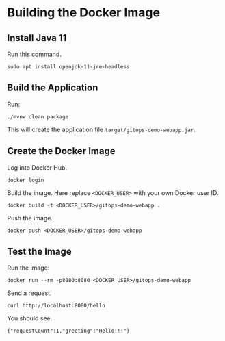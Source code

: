 # Building the Docker Image

## Install Java 11
Run this command.

```
sudo apt install openjdk-11-jre-headless
```

## Build the Application

Run:

```
./mvnw clean package
```

This will create the application file ``target/gitops-demo-webapp.jar``.

## Create the Docker Image

Log into Docker Hub.

```
docker login
```

Build the image. Here replace ``<DOCKER_USER>`` with your own Docker user ID.

```
docker build -t <DOCKER_USER>/gitops-demo-webapp .
```

Push the image.

```
docker push <DOCKER_USER>/gitops-demo-webapp
```

## Test the Image

Run the image:

```
docker run --rm -p8080:8080 <DOCKER_USER>/gitops-demo-webapp
```

Send a request.

```
curl http://localhost:8080/hello
```

You should see.

```
{"requestCount":1,"greeting":"Hello!!!"}
```
